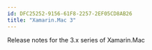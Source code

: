 ```yaml
---
id: DFC25252-9156-61F8-2257-2EF05CD8AB26
title: "Xamarin.Mac 3"
---
```


Release notes for the 3.x series of Xamarin.Mac
